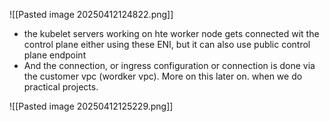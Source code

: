 ![[Pasted image 20250412124822.png]]


- the kubelet servers working on hte worker node gets connected wit the control plane either using these ENI, but it can also use public control plane endpoint
- And the connection, or ingress configuration or connection is done via the customer vpc (wordker vpc). More on this later on. when we do practical projects.

![[Pasted image 20250412125229.png]]